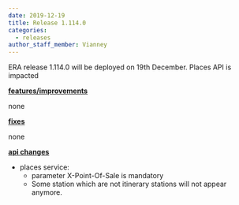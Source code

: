 ```yaml
---
date: 2019-12-19
title: Release 1.114.0
categories:
  - releases
author_staff_member: Vianney
---
```

ERA release 1.114.0 will be deployed on 19th December. Places API is impacted

<!--more-->

**<u>features/improvements</u>**

none

**<u>fixes</u>**

none

**<u>api changes</u>**

- places service: 
    * parameter X-Point-Of-Sale is mandatory
    * Some station which are not itinerary stations will not appear anymore.

